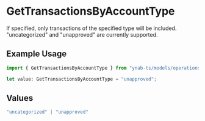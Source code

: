 # GetTransactionsByAccountType

If specified, only transactions of the specified type will be included. "uncategorized" and "unapproved" are currently supported.

## Example Usage

```typescript
import { GetTransactionsByAccountType } from "ynab-ts/models/operations";

let value: GetTransactionsByAccountType = "unapproved";
```

## Values

```typescript
"uncategorized" | "unapproved"
```